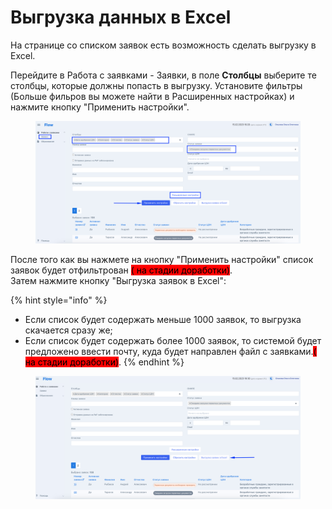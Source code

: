 # Выгрузка данных в Excel

На странице со списком заявок есть возможность сделать выгрузку в Excel.

Перейдите в Работа с заявками - Заявки, в поле **Столбцы** выберите те столбцы, которые должны попасть в выгрузку. Установите фильтры (Больше фильров вы можете найти в Расширенных настройках) и нажмите кнопку "Применить настройки".&#x20;

<figure><img src="../.gitbook/assets/image (3) (2).png" alt=""><figcaption></figcaption></figure>

После того как вы нажмете на кнопку "Применить настройки" список заявок будет отфильтрован <mark style="background-color:red;">( на стадии доработки)</mark>. \
Затем нажмите кнопку "Выгрузка заявок в Excel":

{% hint style="info" %}
* Если список будет содержать меньше 1000 заявок, то выгрузка скачается сразу же;
* Если список будет содержать более 1000 заявок, то системой будет предложено ввести почту, куда будет направлен файл с заявками.<mark style="background-color:red;">( на стадии доработки)</mark>.
{% endhint %}

<figure><img src="../.gitbook/assets/image (3) (1).png" alt=""><figcaption></figcaption></figure>
